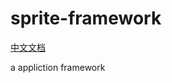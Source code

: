# sprite-framework

[中文文档](https://github.com/beango-project/sprite-framework/blob/dev/README_zh-CN.md)


a appliction framework
 
